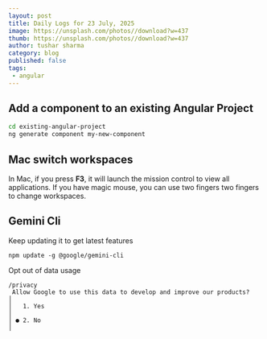 ```yaml
---
layout: post
title: Daily Logs for 23 July, 2025
image: https://unsplash.com/photos//download?w=437
thumb: https://unsplash.com/photos//download?w=437
author: tushar sharma
category: blog
published: false
tags:
 - angular
---
```


## Add a component to an existing Angular Project

```bash 
cd existing-angular-project
ng generate component my-new-component
```

## Mac switch workspaces

In Mac, if you press **F3**, it will launch the mission control to view all applications. If you have magic mouse, you can use two fingers two fingers to change workspaces.

## Gemini Cli 

Keep updating it to get latest features

```
npm update -g @google/gemini-cli
```

Opt out of data usage 

```
/privacy
 Allow Google to use this data to develop and improve our products?                                               │
│   1. Yes                                                                                                         │
│ ● 2. No                                                                                                          │
```
